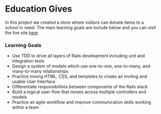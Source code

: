 # Education Gives

In this project we created a store where visitors can donate items to a school in need. The main learning goals are include below and you can visit the live site [here](https://education-gives.herokuapp.com/)

### Learning Goals

* Use TDD to drive all layers of Rails development including unit and integration tests
* Design a system of models which use one-to-one, one-to-many, and many-to-many relationships
* Practice mixing HTML, CSS, and templates to create an inviting and usable User Interface
* Differentiate responsibilities between components of the Rails stack
* Build a logical user-flow that moves across multiple controllers and models
* Practice an agile workflow and improve communication skills working within a team
